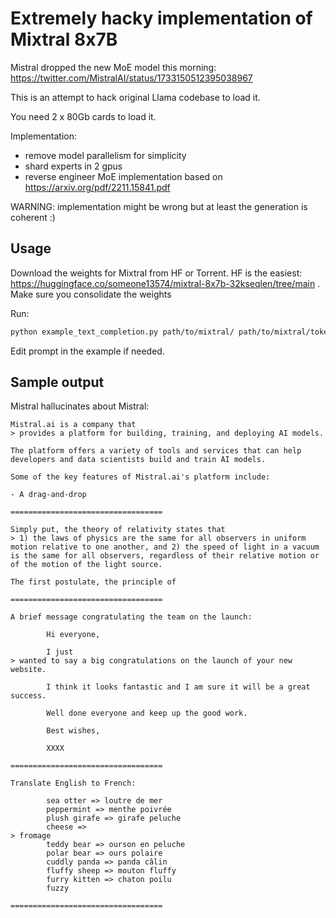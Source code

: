 # Extremely hacky implementation of Mixtral 8x7B

Mistral dropped the new MoE model this morning: https://twitter.com/MistralAI/status/1733150512395038967

This is an attempt to hack original Llama codebase to load it.

You need 2 x 80Gb cards to load it.

Implementation:
* remove model parallelism for simplicity
* shard experts in 2 gpus
* reverse engineer MoE implementation based on https://arxiv.org/pdf/2211.15841.pdf

WARNING: implementation might be wrong but at least the generation is coherent :)

## Usage

Download the weights for Mixtral from HF or Torrent. HF is the easiest: https://huggingface.co/someone13574/mixtral-8x7b-32kseqlen/tree/main . Make sure you consolidate the weights

Run:

```bash
python example_text_completion.py path/to/mixtral/ path/to/mixtral/tokenizer.model
```

Edit prompt in the example if needed.

## Sample output

Mistral hallucinates about Mistral:

```
Mistral.ai is a company that
> provides a platform for building, training, and deploying AI models.

The platform offers a variety of tools and services that can help developers and data scientists build and train AI models.

Some of the key features of Mistral.ai's platform include:

- A drag-and-drop

==================================

Simply put, the theory of relativity states that
> 1) the laws of physics are the same for all observers in uniform motion relative to one another, and 2) the speed of light in a vacuum is the same for all observers, regardless of their relative motion or of the motion of the light source.

The first postulate, the principle of

==================================

A brief message congratulating the team on the launch:

        Hi everyone,

        I just
> wanted to say a big congratulations on the launch of your new website.

        I think it looks fantastic and I am sure it will be a great success.

        Well done everyone and keep up the good work.

        Best wishes,

        XXXX

==================================

Translate English to French:

        sea otter => loutre de mer
        peppermint => menthe poivrée
        plush girafe => girafe peluche
        cheese =>
> fromage
        teddy bear => ourson en peluche
        polar bear => ours polaire
        cuddly panda => panda câlin
        fluffy sheep => mouton fluffy
        furry kitten => chaton poilu
        fuzzy

==================================
```
